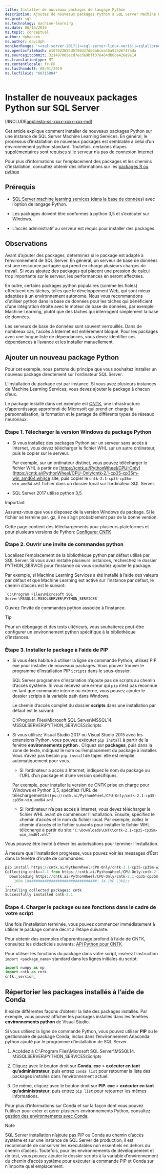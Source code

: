 ```yaml
---
title: Installer de nouveaux packages de langage Python
description: Ajoutez de nouveaux packages Python à SQL Server Machine Learning Services (dans la base de données) et Machine Learning Server (autonome).
ms.prod: sql
ms.technology: machine-learning
ms.date: 06/16/2019
ms.topic: conceptual
author: dphansen
ms.author: davidph
monikerRange: '>=sql-server-2017||>=sql-server-linux-ver15||=sqlallproducts-allversions'
ms.openlocfilehash: e107622655d5f00d27de6abcea46a92526f47ada
ms.sourcegitcommit: 321497065ecd7ecde9bff378464db8da426e9e14
ms.translationtype: MT
ms.contentlocale: fr-FR
ms.lasthandoff: 08/01/2019
ms.locfileid: "68715804"
---
```

# <a name="install-new-python-packages-on-sql-server"></a>Installer de nouveaux packages Python sur SQL Server
[!INCLUDE[appliesto-ss-xxxx-xxxx-xxx-md](../../includes/appliesto-ss-xxxx-xxxx-xxx-md.md)]

Cet article explique comment installer de nouveaux packages Python sur une instance de SQL Server Machine Learning Services. En général, le processus d’installation de nouveaux packages est semblable à celui d’un environnement python standard. Toutefois, certaines étapes supplémentaires sont requises si le serveur n’a pas de connexion Internet.

Pour plus d’informations sur l’emplacement des packages et les chemins d’installation, consultez obtenir des informations sur les [packages R ou python](../package-management/installed-package-information.md).

## <a name="prerequisites"></a>Prérequis

+ [SQL Server machine learning services (dans la base de données)](../install/sql-machine-learning-services-windows-install.md) avec l’option de langage Python. 

+ Les packages doivent être conformes à python 3,5 et s’exécuter sur Windows. 

+ L’accès administratif au serveur est requis pour installer des packages.

## <a name="considerations"></a>Observations

Avant d’ajouter des packages, déterminez si le package est adapté à l’environnement de SQL Server. En général, un serveur de base de données est une ressource partagée qui prend en charge plusieurs charges de travail. Si vous ajoutez des packages qui placent une pression de calcul trop importante sur le serveur, les performances en seront affectées. 

En outre, certains packages python populaires (comme les fioles) effectuent des tâches, telles que le développement Web, qui sont mieux adaptées à un environnement autonome. Nous vous recommandons d’utiliser python dans la base de données pour les tâches qui bénéficient d’une intégration étroite avec le moteur de base de données, par exemple Machine Learning, plutôt que des tâches qui interrogent simplement la base de données.

Les serveurs de base de données sont souvent verrouillés. Dans de nombreux cas, l’accès à Internet est entièrement bloqué. Pour les packages avec une longue liste de dépendances, vous devez identifier ces dépendances à l’avance et les installer manuellement.

## <a name="add-a-new-python-package"></a>Ajouter un nouveau package Python

Pour cet exemple, nous partons du principe que vous souhaitez installer un nouveau package directement sur l’ordinateur SQL Server.

L’installation du package est par instance. Si vous avez plusieurs instances de Machine Learning Services, vous devez ajouter le package à chacun d’eux.

Le package installé dans cet exemple est [CNTK](https://docs.microsoft.com/cognitive-toolkit/), une infrastructure d’apprentissage approfondi de Microsoft qui prend en charge la personnalisation, la formation et le partage de différents types de réseaux neuronaux.

### <a name="step-1-download-the-windows-version-of-the-python-package"></a>Étape 1. Télécharger la version Windows du package Python

+ Si vous installez des packages Python sur un serveur sans accès à Internet, vous devez télécharger le fichier WHL sur un autre ordinateur, puis le copier sur le serveur.

    Par exemple, sur un ordinateur distinct, vous pouvez télécharger le fichier WHL à partir de [https://cntk.ai/PythonWheel/CPU-Only](https://cntk.ai/PythonWheel/CPU-Only/cntk-2.1-cp35-cp35m-win_amd64.whl)ce site, puis copier le `cntk-2.1-cp35-cp35m-win_amd64.whl` fichier dans un dossier local sur l’ordinateur SQL Server.

+ SQL Server 2017 utilise python 3,5. 

> [!IMPORTANT]
> Assurez-vous que vous disposez de la version Windows du package. Si le fichier se termine par. gz, il ne s’agit probablement pas de la bonne version.

Cette page contient des téléchargements pour plusieurs plateformes et pour plusieurs versions de Python: [Configurer CNTK](https://docs.microsoft.com/cognitive-toolkit/Setup-CNTK-on-your-machine)

### <a name="step-2-open-a-python-command-prompt"></a>Étape 2. Ouvrir une invite de commandes python

Localisez l’emplacement de la bibliothèque python par défaut utilisé par SQL Server. Si vous avez installé plusieurs instances, recherchez le dossier PYTHON_SERVICE pour l’instance où vous souhaitez ajouter le package.

Par exemple, si Machine Learning Services a été installé à l’aide des valeurs par défaut et que Machine Learning est activé sur l’instance par défaut, le chemin d’accès est le suivant:

    `C:\Program Files\Microsoft SQL Server\MSSQL14.MSSQLSERVER\PYTHON_SERVICES`

Ouvrez l’invite de commandes python associée à l’instance.

> [!TIP]
> Pour un débogage et des tests ultérieurs, vous souhaiterez peut-être configurer un environnement python spécifique à la bibliothèque d’instances.

### <a name="step-3-install-the-package-using-pip"></a>Étape 3. Installer le package à l’aide de PIP

+ Si vous êtes habitué à utiliser la ligne de commande Python, utilisez PIP. exe pour installer de nouveaux packages. Vous pouvez trouver le programme d’installation PIP `Scripts` dans le sous-dossier. 

  SQL Server programme d’installation n’ajoute pas de scripts au chemin d’accès système. Si vous recevez une erreur qui `pip` n’est pas reconnue en tant que commande interne ou externe, vous pouvez ajouter le dossier scripts à la variable path dans Windows.

  Le chemin d’accès complet du dossier **scripts** dans une installation par défaut est le suivant:

    C:\Program Files\Microsoft SQL Server\MSSQL14. MSSQLSERVER\PYTHON_SERVICES\Scripts

+ Si vous utilisez Visual Studio 2017 ou Visual Studio 2015 avec les extensions Python, vous pouvez exécuter `pip install` à partir de la fenêtre **environnements python** . Cliquez sur **packages**, puis dans la zone de texte, indiquez le nom ou l’emplacement du package à installer. Vous n’avez pas besoin `pip install`de taper. elle est remplie automatiquement pour vous. 

    - Si l’ordinateur a accès à Internet, indiquez le nom du package ou l’URL d’un package et d’une version spécifiques. 
    
    Par exemple, pour installer la version de CNTK prise en charge pour Windows et Python 3,5, spécifiez l’URL de téléchargement:`https://cntk.ai/PythonWheel/CPU-Only/cntk-2.1-cp35-cp35m-win_amd64.whl`

    - Si l’ordinateur n’a pas accès à Internet, vous devez télécharger le fichier WHL avant de commencer l’installation. Ensuite, spécifiez le chemin d’accès et le nom du fichier local. Par exemple, collez le chemin d’accès et le fichier suivants pour installer le fichier WHL téléchargé à partir du site:`"C:\Downloads\CNTK\cntk-2.1-cp35-cp35m-win_amd64.whl"`

Vous pouvez être invité à élever les autorisations pour terminer l’installation.

À mesure que l’installation progresse, vous pouvez voir les messages d’État dans la fenêtre d’invite de commandes:

```python
pip install https://cntk.ai/PythonWheel/CPU-Only/cntk-2.1-cp35-cp35m-win_amd64.whl
Collecting cntk==2.1 from https://cntk.ai/PythonWheel/CPU-Only/cntk-2.1-cp35-cp35m-win_amd64.whl
  Downloading https://cntk.ai/PythonWheel/CPU-Only/cntk-2.1-cp35-cp35m-win_amd64.whl (34.1MB)
    100% |################################| 34.1MB 13kB/s
...
Installing collected packages: cntk
Successfully installed cntk-2.1
```


### <a name="step-4-load-the-package-or-its-functions-as-part-of-your-script"></a>Étape 4. Charger le package ou ses fonctions dans le cadre de votre script

Une fois l’installation terminée, vous pouvez commencer immédiatement à utiliser le package comme décrit à l’étape suivante.

Pour obtenir des exemples d’apprentissage profond à l’aide de CNTK, consultez les didacticiels suivants: [API Python pour CNTK](https://cntk.ai/pythondocs/tutorials.html)

Pour utiliser les fonctions du package dans votre script, insérez l’instruction `import <package_name>` standard dans les lignes initiales du script:

```python
import numpy as np
import cntk as cntk
cntk._version_
```

## <a name="list-installed-packages-using-conda"></a>Répertorier les packages installés à l’aide de Conda

Il existe différentes façons d’obtenir la liste des packages installés. Par exemple, vous pouvez afficher les packages installés dans les fenêtres **environnements python** de Visual Studio.

Si vous utilisez la ligne de commande Python, vous pouvez utiliser **PIP** ou le gestionnaire de package Conda, inclus dans l’environnement Anaconda python ajouté par le programme d’installation de SQL Server.

1. Accédez à C:\Program Files\Microsoft SQL Server\MSSQL14. MSSQLSERVER\PYTHON_SERVICES\Scripts

1. Cliquez avec le bouton droit sur **Conda. exe** > **exécuter en tant qu’administrateur**, puis entrez `conda list` pour retourner la liste des packages installés dans l’environnement actuel.

1. De même, cliquez avec le bouton droit sur **PIP. exe** > **exécuter en tant qu’administrateur**, puis entrez `pip list` pour retourner les mêmes informations. 

Pour plus d’informations sur Conda et sur la façon dont vous pouvez l’utiliser pour créer et gérer plusieurs environnements Python, consultez [gestion des environnements avec Conda](https://conda.io/docs/user-guide/tasks/manage-environments.html).

> [!Note]
> SQL Server installation n’ajoute pas PIP ou Conda au chemin d’accès système et sur une instance de SQL Server de production, il est recommandé de conserver les exécutables non essentiels en dehors du chemin d’accès. Toutefois, pour les environnements de développement et de test, vous pouvez ajouter le dossier scripts à la variable d’environnement du chemin d’accès système pour exécuter la commande PIP et Conda sur n’importe quel emplacement.
